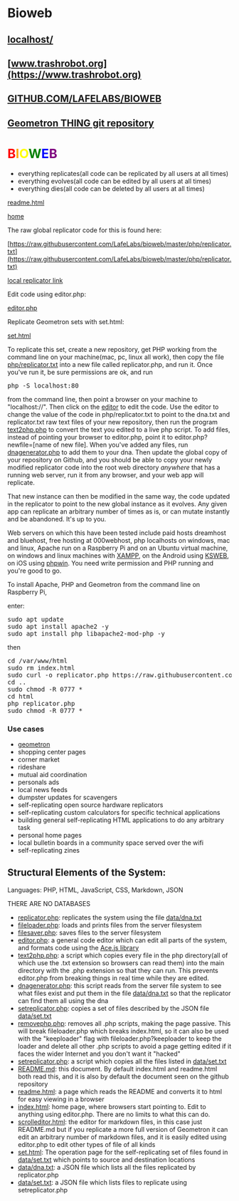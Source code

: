 # Bioweb

## [localhost/](http://localhost/)

## [www.trashrobot.org](https://www.trashrobot.org)

## [GITHUB.COM/LAFELABS/BIOWEB](https://github.com/LafeLabs/bioweb)

## [Geometron THING git repository](https://github.com/lafelabs/thing/)

#  <span style = "color:red">B</span><span style = "color:orange">I</span><span style = "color:yellow">O</span><span style = "color:green">W</span><span style = "color:blue">E</span><span style = "color:purple">B</span>


 - everything replicates(all code can be replicated by all users at all times)
 - everything evolves(all code can be edited by all users at all times)
 - everything dies(all code can be deleted by all users at all times)

[readme.html](readme.html)

[home](index.html)

The raw global replicator code for this is found here:

[https://raw.githubusercontent.com/LafeLabs/bioweb/master/php/replicator.txt](https://raw.githubusercontent.com/LafeLabs/bioweb/master/php/replicator.txt)

[local replicator link](php/replicator.txt)

Edit code using editor.php:

[editor.php](editor.php)

Replicate Geometron sets with set.html:

[set.html](set.html)

To replicate this set, create a new repository, get PHP working from the command line on your machine(mac, pc, linux all work), then copy the file [php/replicator.txt](php/replicator.txt) into a new file called replicator.php, and run it.  Once you've run it, be sure permissions are ok, and run 

<pre>
php -S localhost:80
</pre>

from the command line, then point a browser on your machine to "localhost://".  Then click on the [editor](editor.php) to edit the code.  Use the editor to change the value of the code in php/replicator.txt to point to the dna.txt and replicator.txt raw text files of your new repository, then run the program [text2php.php](text2php.php) to convert the text you edited to a live php script.  To add files, instead of pointing your browser to editor.php, point it to editor.php?newfile=[name of new file].  When you've added any files, run [dnagenerator.php](dnagenerator.php) to add them to your dna.  Then update the global copy of your repository on Github, and you should be able to copy your newly modified replicator code into the root web directory *anywhere* that has a running web server, run it from any browser, and your web app will replicate.  

That new instance can then be modified in the same way, the code updated in the replicator to point to the new global instance as it evolves.  Any given app can replicate an arbitrary number of times as is, or can mutate instantly and be abandoned.  It's up to you. 

Web servers on which this have been tested include paid hosts dreamhost and bluehost, free hosting at 000webhost, php localhosts on windows, mac and linux, Apache run on a Raspberry Pi and on an Ubuntu virtual machine, on windows and linux machines with [XAMPP](https://www.apachefriends.org/index.html), on the Android using [KSWEB](https://www.kslabs.ru/), on iOS using [phpwin](https://app.phpwin.org/).  You need write permission and PHP running and you're good to go.  

To install Apache, PHP and Geometron from the command line on Raspberry Pi, 

enter:

<pre>
sudo apt update
sudo apt install apache2 -y
sudo apt install php libapache2-mod-php -y
</pre>

then

<pre style = "overflow:scroll">
cd /var/www/html
sudo rm index.html
sudo curl -o replicator.php https://raw.githubusercontent.com/LafeLabs/bioweb/master/php/replicator.txt
cd ..
sudo chmod -R 0777 *
cd html
php replicator.php
sudo chmod -R 0777 *
</pre>

### Use cases

 - [geometron](https://www.trashrobot.org/)
 - shopping center pages
 - corner market
 - rideshare
 - mutual aid coordination 
 - personals ads
 - local news feeds
 - dumpster updates for scavengers
 - self-replicating open source hardware replicators
 - self-replicating custom calculators for specific technical applications
 - building general self-replicating HTML applications to do any arbitrary task
 - personal home pages
 - local bulletin boards in a community space served over the wifi
 - self-replicating zines


## Structural Elements of the System:

Languages: PHP, HTML, JavaScript, CSS, Markdown, JSON

THERE ARE NO DATABASES

 - [replicator.php](php/replicator.txt): replicates the system using the file [data/dna.txt](data/dna.txt)
 - [fileloader.php](php/fileloader.txt): loads and prints files from the server filesystem 
 - [filesaver.php](php/filesaver.txt): saves files to the server filesystem
 - [editor.php](php/editor.txt): a general code editor which can edit all parts of the system, and formats code using the [Ace.js library](https://ace.c9.io/)
 - [text2php.php](php/text2php.txt): a script which copies every file in the php directory(all of which use the .txt extension so browsers can read them) into the main directory with the .php extension so that they can run.  This prevents editor.php from breaking things in real time while they are edited.
 - [dnagenerator.php](php/dnagenerator.txt): this script reads from the server file system to see what files exist and put them in the file [data/dna.txt](data/dna.txt) so that the replicator can find them all using the dna
 - [setreplicator.php](php/setreplicator.txt): copies a set of files described by the JSON file [data/set.txt](data/set.txt)
 - [removephp.php](php/removephp.txt): removes all .php scripts, making the page passive.  This will break fileloader.php which breaks index.html, so it can also be used with the "keeploader" flag with fileloader.php?keeploader to keep the loader and delete all other .php scripts to avoid a page getting edited if it faces the wider Internet and you don't want it "hacked"
 - [setreplicator.php](php/setreplicator.txt): a script which copies all the files listed in [data/set.txt](data/set.txt)
 - [README.md](README.md): this document. By default index.html and readme.html both read this, and it is also by default the document seen on the github repository
 - [readme.html](readme.html): a page which reads the README and converts it to html for easy viewing in a browser
 - [index.html](index.html): home page, where browsers start pointing to.  Edit to anything using editor.php.  There are no limits to what this can do.
 - [scrolleditor.html](scrolleditor.html): the editor for markdown files, in this case just README.md but if you replicate a more full version of Geometron it can edit an arbitrary number of markdown files, and it is easily edited using editor.php to edit other types of file of all kinds
 - [set.html](set.html):  The operation page for the self-replicating set of files found in [data/set.txt](data/set.txt) which points to source and destination locations
 - [data/dna.txt](data/dna.txt): a JSON file which lists all the files replicated by replicator.php
 - [data/set.txt](data/set.txt): a JSON file which lists files to replicate using setreplicator.php



